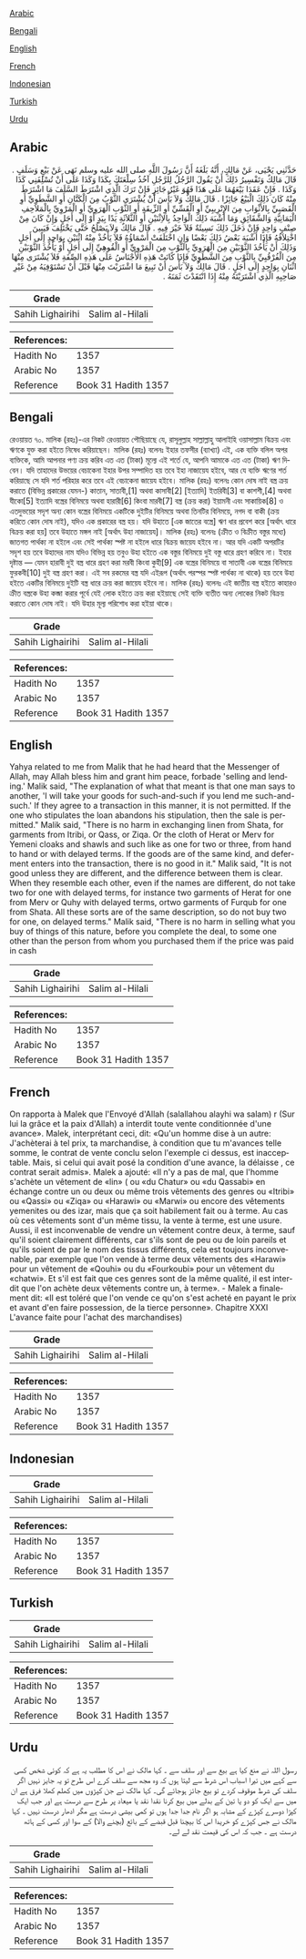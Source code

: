 [Arabic](#arabic)

[Bengali](#bengali)

[English](#english)

[French](#french)

[Indonesian](#indonesian)

[Turkish](#turkish)

[Urdu](#urdu)

## Arabic


<div dir="rtl" lang="ar" style={{fontSize:'larger',backgroundColor:'#f8f9fa',padding:20}}>
حَدَّثَنِي يَحْيَى، عَنْ مَالِكٍ، أَنَّهُ بَلَغَهُ أَنَّ رَسُولَ اللَّهِ صلى الله عليه وسلم نَهَى عَنْ بَيْعٍ وَسَلَفٍ ‏.‏ قَالَ مَالِكٌ وَتَفْسِيرُ ذَلِكَ أَنْ يَقُولَ الرَّجُلُ لِلرَّجُلِ آخُذُ سِلْعَتَكَ بِكَذَا وَكَذَا عَلَى أَنْ تُسْلِفَنِي كَذَا وَكَذَا ‏.‏ فَإِنْ عَقَدَا بَيْعَهُمَا عَلَى هَذَا فَهُوَ غَيْرُ جَائِزٍ فَإِنْ تَرَكَ الَّذِي اشْتَرَطَ السَّلَفَ مَا اشْتَرَطَ مِنْهُ كَانَ ذَلِكَ الْبَيْعُ جَائِزًا ‏.‏ قَالَ مَالِكٌ وَلاَ بَأْسَ أَنْ يُشْتَرَى الثَّوْبُ مِنَ الْكَتَّانِ أَوِ الشَّطَوِيِّ أَوِ الْقَصَبِيِّ بِالأَثْوَابِ مِنَ الإِتْرِيبِيِّ أَوِ الْقَسِّيِّ أَوِ الزِّيقَةِ أَوِ الثَّوْبِ الْهَرَوِيِّ أَوِ الْمَرْوِيِّ بِالْمَلاَحِفِ الْيَمَانِيَّةِ وَالشَّقَائِقِ وَمَا أَشْبَهَ ذَلِكَ الْوَاحِدُ بِالاِثْنَيْنِ أَوِ الثَّلاَثَةِ يَدًا بِيَدٍ أَوْ إِلَى أَجَلٍ وَإِنْ كَانَ مِنْ صِنْفٍ وَاحِدٍ فَإِنْ دَخَلَ ذَلِكَ نَسِيئَةٌ فَلاَ خَيْرَ فِيهِ ‏.‏ قَالَ مَالِكٌ وَلاَ يَصْلُحُ حَتَّى يَخْتَلِفَ فَيَبِينَ اخْتِلاَفُهُ فَإِذَا أَشْبَهَ بَعْضُ ذَلِكَ بَعْضًا وَإِنِ اخْتَلَفَتْ أَسْمَاؤُهُ فَلاَ يَأْخُذْ مِنْهُ اثْنَيْنِ بِوَاحِدٍ إِلَى أَجَلٍ وَذَلِكَ أَنْ يَأْخُذَ الثَّوْبَيْنِ مِنَ الْهَرَوِيِّ بِالثَّوْبِ مِنَ الْمَرْوِيِّ أَوِ الْقُوهِيِّ إِلَى أَجَلٍ أَوْ يَأْخُذَ الثَّوْبَيْنِ مِنَ الْفُرْقُبِيِّ بِالثَّوْبِ مِنَ الشَّطَوِيِّ فَإِذَا كَانَتْ هَذِهِ الأَجْنَاسُ عَلَى هَذِهِ الصِّفَةِ فَلاَ يُشْتَرَى مِنْهَا اثْنَانِ بِوَاحِدٍ إِلَى أَجَلٍ ‏.‏ قَالَ مَالِكٌ وَلاَ بَأْسَ أَنْ تَبِيعَ مَا اشْتَرَيْتَ مِنْهَا قَبْلَ أَنْ تَسْتَوْفِيَهُ مِنْ غَيْرِ صَاحِبِهِ الَّذِي اشْتَرَيْتَهُ مِنْهُ إِذَا انْتَقَدْتَ ثَمَنَهُ ‏.‏
</div>
<div style={{backgroundColor:'#f8f9fa',padding:20, marginBottom: 10}}><table> <thead> <tr> <th>Grade</th> <th></th> </tr> </thead> <tbody> <tr><td>Sahih Lighairihi</td><td>Salim al-Hilali</td></tr></tbody></table><table> <thead> <tr> <th>References:</th> <th></th> </tr> </thead> <tbody><tr><td>Hadith No</td><td>1357</td></tr><tr><td>Arabic No</td><td>1357</td></tr><tr><td>Reference</td><td>Book 31 Hadith 1357</td></tr></tbody></table></div>

## Bengali


<div dir="ltr" lang="bn" style={{fontSize:'larger',backgroundColor:'#f8f9fa',padding:20}}>
রেওয়ায়ত ৭০. মালিক (রহঃ)-এর নিকট রেওয়ায়ত পৌছিয়াছে যে, রাসূলুল্লাহ সাল্লাল্লাহু আলাইহি ওয়াসাল্লাম বিক্রয় এবং ঋণকে যুক্ত করা হইতে নিষেধ করিয়াছেন। মালিক (রহঃ) বলেনঃ ইহার তফসীর (ব্যাখ্যা) এই, এক ব্যক্তি বলিল অপর ব্যক্তিকে, আমি আপনার পণ্য ক্রয় করিব এত এত (টাকা) মূল্যে এই শর্তে যে, আপনি আমাকে এত এত (টাকা) ঋণ দিবেন। যদি তাহাদের উভয়ের বেচাকেনা ইহার উপর সম্পাদিত হয় তবে ইহা নাজায়েয হইবে, আর যে ব্যক্তি ঋণের শর্ত করিয়াছে সে যদি শর্ত পরিহার করে তবে এই বেচাকেনা জায়েয হইবে। মালিক (রহঃ) বলেনঃ কোন দোষ নাই বস্ত্র ক্রয় করাতে (বিভিন্ন প্রকারের যেমন-) কাতান, সাতাবী,[1] অথবা কাসাবী[2] [ইত্যাদি] ইতরিবী[3] বা কাশশী,[4] অথবা যীকো[5] ইত্যাদি বস্ত্রের বিনিময়ে অথবা হারারী[6] কিংবা মারবী[7] বস্ত্র (ক্রয় করা) ইয়ামনী এবং সাকায়িক[8] ও এতদুভয়ের সদৃশ অন্য কোন বস্ত্রের বিনিময়ে একটিকে দুইটির বিনিময়ে অথবা তিনটির বিনিময়ে, নগদ বা বাকী (ক্রয় করিতে কোন দোষ নাই), যদিও এক প্রকারের বস্ত্র হয়। যদি উহাতে [এক জাতের বস্ত্রে] ঋণ ধার প্রবেশ করে [অর্থাৎ ধারে বিক্রয় করা হয়] তবে উহাতে মঙ্গল নাই [অর্থাৎ উহা নাজায়েয]। মালিক (রহঃ) বলেনঃ (ক্রীত ও বিক্রীত বস্তুর মধ্যে) জাতগত পার্থক্য না হইলে এবং সেই পার্থক্য স্পষ্ট না হইলে ধারে বিক্রয় জায়েয হইবে না। আর যদি একটি অপরটির সদৃশ হয় তবে উহাদের নাম যদিও বিভিন্ন হয় তবুও উহা হইতে এক বস্তুর বিনিময়ে দুই বস্তু ধারে গ্রহণ করিবে না। ইহার দৃষ্টান্ত — যেমন হারাবী দুই বস্ত্র ধারে গ্রহণ করা মরবী কিংবা কুহী[9] এক বস্ত্রের বিনিময়ে বা সাতাবী এক বস্ত্রের বিনিময়ে ফুরকবী[10] দুই বস্ত্র গ্রহণ করা। এই সব রকমের বস্ত্র যদি এইরূপ (অর্থাৎ পরস্পর স্পষ্ট পার্থক্য না থাকে) হয় তবে উহা হইতে একটির বিনিময়ে দুইটি বস্ত্র ধারে ক্রয় করা জায়েয হইবে না। মালিক (রহঃ) বলেনঃ এই জাতীয় বস্ত্র হইতে কাহারও ক্রীত বস্ত্রকে উহা কব্জা করার পূর্বে যেই লোক হইতে ক্রয় করা হইয়াছে সেই ব্যক্তি ব্যতীত অন্য লোকের নিকট বিক্রয় করাতে কোন দোষ নাই। যদি উহার মূল্য পরিশোধ করা হইয়া থাকে।
</div>
<div style={{backgroundColor:'#f8f9fa',padding:20, marginBottom: 10}}><table> <thead> <tr> <th>Grade</th> <th></th> </tr> </thead> <tbody> <tr><td>Sahih Lighairihi</td><td>Salim al-Hilali</td></tr></tbody></table><table> <thead> <tr> <th>References:</th> <th></th> </tr> </thead> <tbody><tr><td>Hadith No</td><td>1357</td></tr><tr><td>Arabic No</td><td>1357</td></tr><tr><td>Reference</td><td>Book 31 Hadith 1357</td></tr></tbody></table></div>

## English


<div dir="ltr" lang="en" style={{fontSize:'larger',backgroundColor:'#f8f9fa',padding:20}}>
Yahya related to me from Malik that he had heard that the Messenger of Allah, may Allah bless him and grant him peace, forbade 'selling and lending.' Malik said, "The explanation of what that meant is that one man says to another, 'I will take your goods for such-and-such if you lend me such-and-such.' If they agree to a transaction in this manner, it is not permitted. If the one who stipulates the loan abandons his stipulation, then the sale is permitted." Malik said, "There is no harm in exchanging linen from Shata, for garments from Itribi, or Qass, or Ziqa. Or the cloth of Herat or Merv for Yemeni cloaks and shawls and such like as one for two or three, from hand to hand or with delayed terms. If the goods are of the same kind, and deferment enters into the transaction, there is no good in it." Malik said, "It is not good unless they are different, and the difference between them is clear. When they resemble each other, even if the names are different, do not take two for one with delayed terms, for instance two garments of Herat for one from Merv or Quhy with delayed terms, ortwo garments of Furqub for one from Shata. All these sorts are of the same description, so do not buy two for one, on delayed terms." Malik said, "There is no harm in selling what you buy of things of this nature, before you complete the deal, to some one other than the person from whom you purchased them if the price was paid in cash
</div>
<div style={{backgroundColor:'#f8f9fa',padding:20, marginBottom: 10}}><table> <thead> <tr> <th>Grade</th> <th></th> </tr> </thead> <tbody> <tr><td>Sahih Lighairihi</td><td>Salim al-Hilali</td></tr></tbody></table><table> <thead> <tr> <th>References:</th> <th></th> </tr> </thead> <tbody><tr><td>Hadith No</td><td>1357</td></tr><tr><td>Arabic No</td><td>1357</td></tr><tr><td>Reference</td><td>Book 31 Hadith 1357</td></tr></tbody></table></div>

## French


<div dir="ltr" lang="fr" style={{fontSize:'larger',backgroundColor:'#f8f9fa',padding:20}}>
On rapporta à Malek que l'Envoyé d'Allah (salallahou alayhi wa salam) r (Sur lui la grâce et la paix d'Allah) a interdit toute vente conditionnée d'une avance». Malek, interprétant ceci, dit: «Qu'un homme dise à un autre: J'achèterai à tel prix, ta marchandise, à condition que tu m'avances telle somme, le contrat de vente conclu selon l'exemple ci dessus, est inacceptable. Mais, si celui qui avait posé la condition d'une avance, la délaisse , ce contrat serait admis». Malek a ajouté: «Il n'y a pas de mal, que l'homme s'achète un vêtement de «lin» ( ou «du Chatur» ou «du Qassabi» en échange contre un ou deux ou même trois vêtements des genres ou «Itribi» ou «Qassi» ou «Ziqa» ou «Harawi» ou «Marwi» ou encore des vêtements yemenites ou des izar, mais que ça soit habilement fait ou à terme. Au cas où ces vêtements sont d'un même tissu, la vente à terme, est une usure. Aussi, il est inconvenable de vendre un vêtement contre deux, à terme, sauf qu'il soient clairement différents, car s'ils sont de peu ou de loin pareils et qu'ils soient de par le nom des tissus différents, cela est toujours inconvenable, par exemple que l'on vende à terme deux vêtements des «Harawi» pour un vêtement de «Qouhi» ou du «Fourkoubi» pour un vêtement du «chatwi». Et s'il est fait que ces genres sont de la même qualité, il est interdit que l'on achète deux vêtements contre un, à terme». - Malek a finalement dit: «Il est toléré que l'on vende ce qu'on s'est acheté en payant le prix et avant d'en faire possession, de la tierce personne». Chapitre XXXI L'avance faite pour l'achat des marchandises)
</div>
<div style={{backgroundColor:'#f8f9fa',padding:20, marginBottom: 10}}><table> <thead> <tr> <th>Grade</th> <th></th> </tr> </thead> <tbody> <tr><td>Sahih Lighairihi</td><td>Salim al-Hilali</td></tr></tbody></table><table> <thead> <tr> <th>References:</th> <th></th> </tr> </thead> <tbody><tr><td>Hadith No</td><td>1357</td></tr><tr><td>Arabic No</td><td>1357</td></tr><tr><td>Reference</td><td>Book 31 Hadith 1357</td></tr></tbody></table></div>

## Indonesian


<div dir="ltr" lang="id" style={{fontSize:'larger',backgroundColor:'#f8f9fa',padding:20}}>

</div>
<div style={{backgroundColor:'#f8f9fa',padding:20, marginBottom: 10}}><table> <thead> <tr> <th>Grade</th> <th></th> </tr> </thead> <tbody> <tr><td>Sahih Lighairihi</td><td>Salim al-Hilali</td></tr></tbody></table><table> <thead> <tr> <th>References:</th> <th></th> </tr> </thead> <tbody><tr><td>Hadith No</td><td>1357</td></tr><tr><td>Arabic No</td><td>1357</td></tr><tr><td>Reference</td><td>Book 31 Hadith 1357</td></tr></tbody></table></div>

## Turkish


<div dir="ltr" lang="tr" style={{fontSize:'larger',backgroundColor:'#f8f9fa',padding:20}}>

</div>
<div style={{backgroundColor:'#f8f9fa',padding:20, marginBottom: 10}}><table> <thead> <tr> <th>Grade</th> <th></th> </tr> </thead> <tbody> <tr><td>Sahih Lighairihi</td><td>Salim al-Hilali</td></tr></tbody></table><table> <thead> <tr> <th>References:</th> <th></th> </tr> </thead> <tbody><tr><td>Hadith No</td><td>1357</td></tr><tr><td>Arabic No</td><td>1357</td></tr><tr><td>Reference</td><td>Book 31 Hadith 1357</td></tr></tbody></table></div>

## Urdu


<div dir="rtl" lang="ur" style={{fontSize:'larger',backgroundColor:'#f8f9fa',padding:20}}>
رسول اللہ نے منع کیا ہے بیع سے اور سلف سے ۔ کہا مالک نے اس کا مطلب یہ ہے کہ کوئی شخص کسی سے کہے میں تیرا اسباب اس شرط سے لیتا ہوں کہ وہ مجھ سے سلف کرے اس طرح تو یہ جایز نہیں اگر سلف کی شرط موقوف کردے تو بیع جائز ہوجائے گی۔ کہا مالک نے جن کپڑوں میں کھلم کھلا فرق ہے ان میں سے ایک کو دو یا تین کے بدلے میں بیع کرنا نقدا نقد یا میعاد پر طرح سے درست ہے اور جب ایک کپڑا دوسرے کپڑے کے مشابہ ہو اگر نام جدا جدا ہوں تو کمی بیشی درست ہے مگر ادھار درست نہیں ۔ کہا مالک نے جس کپڑے کو خریدا اس کا بیچنا قبل قبضے کے بائع (بچنے والا) کے سوا اور کسی کے ہاتھ درست ہے ۔ جب کہ اس کی قیمت نقد لے لے۔
</div>
<div style={{backgroundColor:'#f8f9fa',padding:20, marginBottom: 10}}><table> <thead> <tr> <th>Grade</th> <th></th> </tr> </thead> <tbody> <tr><td>Sahih Lighairihi</td><td>Salim al-Hilali</td></tr></tbody></table><table> <thead> <tr> <th>References:</th> <th></th> </tr> </thead> <tbody><tr><td>Hadith No</td><td>1357</td></tr><tr><td>Arabic No</td><td>1357</td></tr><tr><td>Reference</td><td>Book 31 Hadith 1357</td></tr></tbody></table></div>
